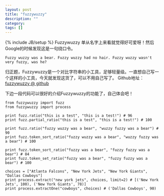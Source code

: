```yaml
---
layout: post
title: "fuzzywuzzy"
description: ""
category: 
tags: []
---
```

{% include JB/setup %}
Fuzzywuzzy 单从名字上来看就觉得好可爱呀！然后Google的时候发现这是一句绕口令。

	Fuzzy wuzzy was a bear. Fuzzy wuzzy had no hair. Fuzzy wuzzy wasn't very fuzzy, was he?

归正题，Fuzzywuzzy是一个对比字符串的小工具，足够轻量级。一直想自己写一个这样的小工具，今天就发现这货了，可以不用自己写了。
Github地址：[fuzzywuzzy @ github](https://github.com/seatgeek/fuzzywuzzy)

下边一段代码可以很好的介绍Fuzzywuzzy的功能了，自己体会吧！


	from fuzzywuzzy import fuzz
	from fuzzywuzzy import process

	print fuzz.ratio("this is a test", "this is a test!") # 96
	print fuzz.partial_ratio("this is a test", "this is a test!") # 100

	print fuzz.ratio("fuzzy wuzzy was a bear", "wuzzy fuzzy was a bear") # 90
	print fuzz.token_sort_ratio("fuzzy wuzzy was a bear", "wuzzy fuzzy was a bear") # 100

	print fuzz.token_sort_ratio("fuzzy was a bear", "fuzzy fuzzy was a bear") # 84
	print fuzz.token_set_ratio("fuzzy was a bear", "fuzzy fuzzy was a bear") # 100

	choices = ["Atlanta Falcons", "New York Jets", "New York Giants", "Dallas Cowboys"]
	print process.extract("new york jets", choices, limit=2) # [('New York Jets', 100), ('New York Giants', 78)]
	print process.extractOne("cowboys", choices) # ('Dallas Cowboys', 90)
